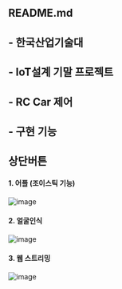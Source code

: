 ## README.md

## - 한국산업기술대
## - IoT설계 기말 프로젝트
## - RC Car 제어

## - 구현 기능
## 상단버튼
#### 1. 어플 (조이스틱 기능)
  ![image](https://user-images.githubusercontent.com/76527391/122216940-e59d7180-cee7-11eb-836c-56c7abc13053.png)

#### 2. 얼굴인식
  ![image](https://user-images.githubusercontent.com/76527391/122217372-50e74380-cee8-11eb-8245-aa3124db82a2.png)

#### 3. 웹 스트리밍
  ![image](https://user-images.githubusercontent.com/76527391/122217037-ffd74f80-cee7-11eb-9b32-c69e11a0a455.png)
